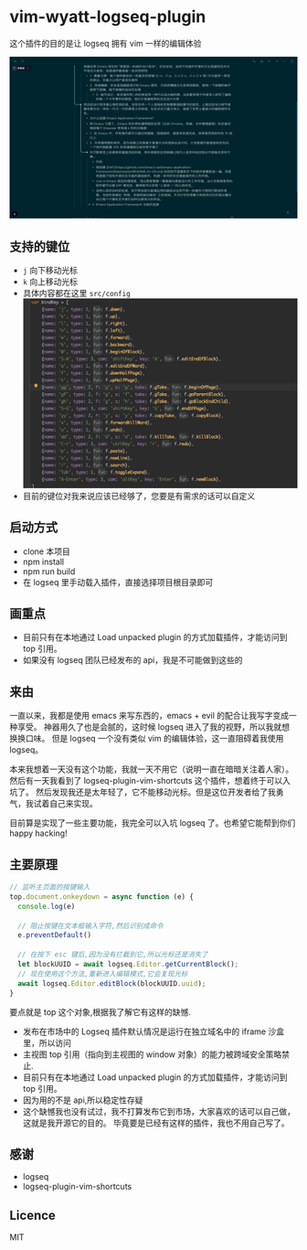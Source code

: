 # vim-wyatt-logseq-plugin
这个插件的目的是让 logseq 拥有 vim 一样的编辑体验

![功能展示](./public/demo.gif "happy hacking")
## 支持的键位
- `j` 向下移动光标
- `k` 向上移动光标
- 具体内容都在这里 `src/config`
  ![配置](./public/config.jpg "happy hacking")
- 目前的键位对我来说应该已经够了，您要是有需求的话可以自定义
## 启动方式
- clone 本项目
- npm install
- npm run build
- 在 logseq 里手动载入插件，直接选择项目根目录即可
## 画重点
- 目前只有在本地通过 Load unpacked plugin 的方式加载插件，才能访问到 top 引用。
- 如果没有 logseq 团队已经发布的 api，我是不可能做到这些的
## 来由
一直以来，我都是使用 emacs 来写东西的，emacs + evil 的配合让我写字变成一种享受。 神器用久了也是会腻的，这时候 logseq 进入了我的视野，所以我就想换换口味。
但是 logseq 一个没有类似 vim 的编辑体验，这一直阻碍着我使用 logseq。

本来我想着一天没有这个功能，我就一天不用它（说明一直在暗暗关注着人家）。 然后有一天我看到了 logseq-plugin-vim-shortcuts 这个插件，想着终于可以入坑了。
然后发现我还是太年轻了，它不能移动光标。但是这位开发者给了我勇气，我试着自己来实现。

目前算是实现了一些主要功能，我完全可以入坑 logseq 了。也希望它能帮到你们 happy hacking!

## 主要原理
```js
// 监听主页面的按键输入
top.document.onkeydown = async function (e) {
  console.log(e)

  // 阻止按键在文本框输入字符,然后识别成命令
  e.preventDefault()

  // 在按下 esc 键后,因为没有拦截到它,所以光标还是消失了
  let blockUUID = await logseq.Editor.getCurrentBlock();
  // 现在使用这个方法,重新进入编辑模式,它会复现光标
  await logseq.Editor.editBlock(blockUUID.uuid);
}
```
要点就是 top 这个对象,根据我了解它有这样的缺憾.
- 发布在市场中的 Logseq 插件默认情况是运行在独立域名中的 iframe 沙盒里，所以访问
- 主视图 top 引用（指向到主视图的 window 对象）的能力被跨域安全策略禁止.
- 目前只有在本地通过 Load unpacked plugin 的方式加载插件，才能访问到 top 引用。
- 因为用的不是 api,所以稳定性存疑
- 这个缺憾我也没有试过，我不打算发布它到市场，大家喜欢的话可以自己做，这就是我开源它的目的。 毕竟要是已经有这样的插件，我也不用自己写了。

## 感谢
- logseq
- logseq-plugin-vim-shortcuts

## Licence
MIT

